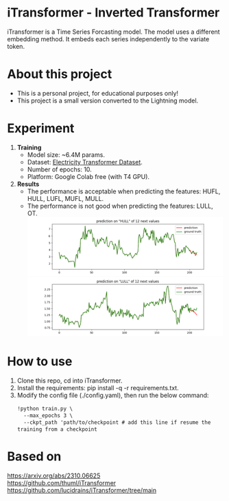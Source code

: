 # iTransformer - Inverted Transformer
iTransformer is a Time Series Forcasting model. The model uses a different embedding method. It embeds each series independently to the variate token.
# About this project
- This is a personal project, for educational purposes only!
- This project is a small version converted to the Lightning model.
# Experiment
1. **Training**
    - Model size: ~6.4M params.
    - Dataset: [Electricity Transformer Dataset](datasets/ETDataset/ETT-small/ETTm1.csv).
    - Number of epochs: 10.
    - Platform: Google Colab free (with T4 GPU).
2. **Results**
    - The performance is acceptable when predicting the features: HUFL, HULL, LUFL, MUFL, MULL.
    - The performance is not good when predicting the features: LULL, OT.
        ![image](results/tests/batch_2/prediction_2/prediction_2_HULL_12.png) \
        ![image](results/tests/batch_2/prediction_2/prediction_2_LULL_12.png)
# How to use
1. Clone this repo, cd into iTransformer.
2. Install the requirements: pip install -q -r requirements.txt.
3. Modify the config file (./config.yaml), then run the below command:
    ```
    !python train.py \
      --max_epochs 3 \
      --ckpt_path 'path/to/checkpoint # add this line if resume the training from a checkpoint
    ```
# Based on
https://arxiv.org/abs/2310.06625 \
https://github.com/thuml/iTransformer \
https://github.com/lucidrains/iTransformer/tree/main


